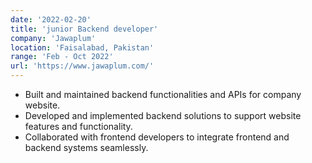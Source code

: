 ```yaml
---
date: '2022-02-20'
title: 'junior Backend developer'
company: 'Jawaplum'
location: 'Faisalabad, Pakistan'
range: 'Feb - Oct 2022'
url: 'https://www.jawaplum.com/'
---
```


- Built and maintained backend functionalities and APIs for company website.
- Developed and implemented backend solutions to support website features and functionality.
- Collaborated with frontend developers to integrate frontend and backend systems seamlessly.
